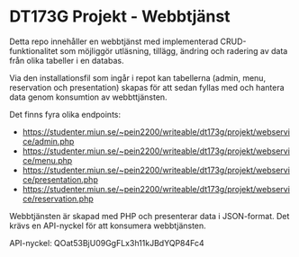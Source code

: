 # DT173G Projekt - Webbtjänst
Detta repo innehåller en webbtjänst med implementerad CRUD-funktionalitet som möjliggör utläsning, tillägg, ändring och radering av data från olika tabeller i en databas. 

Via den installationsfil som ingår i repot kan tabellerna (admin, menu, reservation och presentation) skapas för att sedan fyllas med och hantera data genom konsumtion av webbttjänsten.

Det finns fyra olika endpoints:
* https://studenter.miun.se/~pein2200/writeable/dt173g/projekt/webservice/admin.php
* https://studenter.miun.se/~pein2200/writeable/dt173g/projekt/webservice/menu.php
* https://studenter.miun.se/~pein2200/writeable/dt173g/projekt/webservice/presentation.php
* https://studenter.miun.se/~pein2200/writeable/dt173g/projekt/webservice/reservation.php

Webbtjänsten är skapad med PHP och presenterar data i JSON-format. Det krävs en API-nyckel för att konsumera webbtjänsten.

API-nyckel: QOat53BjU09GgFLx3h11kJBdYQP84Fc4